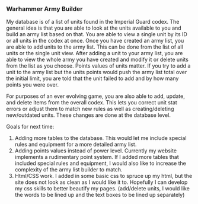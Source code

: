 ### Warhammer Army Builder

My database is of a list of units found in the Imperial Guard codex. The general idea is that you are able to look at the units available to you and build an army list based on that. You are able to view a single unit by its ID or all units in the codex at once. Once you have created an army list, you are able to add units to the army list. This can be done from the list of all units or the single unit view. After adding a unit to your army list, you are able to view the whole army you have created and modify it or delete units from the list as you choose. Points values of units matter. If you try to add a unit to the army list but the units points would push the army list total over the initial limit, you are told that the unit failed to add and by how many points you were over.

For purposes of an ever evolving game, you are also able to add, update, and delete items from the overall codex. This lets you correct unit stat errors or adjust them to match new rules as well as creating/deleting new/outdated units. These changes are done at the database level.

Goals for next time:

1. Adding more tables to the database. This would let me include special rules and equipment for a more detailed army list.
2. Adding points values instead of power level. Currently my website implements a rudimentary point system. If I added more tables that included special rules and equipment, I would also like to increase the complexity of the army list builder to match.
3. Html/CSS work. I added in some basic css to spruce up my html, but the site does not look as clean as I would like it to. Hopefully I can develop my css skills to better beautify my pages. (add/delete units, I would like the words to be lined up and the text boxes to be lined up separately) 
